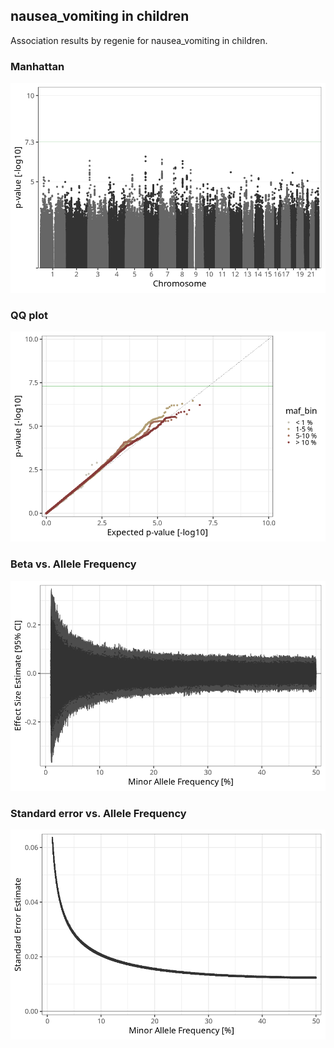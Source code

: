 ## nausea_vomiting in children
Association results by regenie for nausea_vomiting in children.
### Manhattan
![](figures/pop_children_pheno_nausea_vomiting_mh.png)
### QQ plot
![](figures/pop_children_pheno_nausea_vomiting_qq.png)
### Beta vs. Allele Frequency
![](figures/pop_children_pheno_nausea_vomiting_beta_af.png)
### Standard error vs. Allele Frequency
![](figures/pop_children_pheno_nausea_vomiting_se_af.png)
